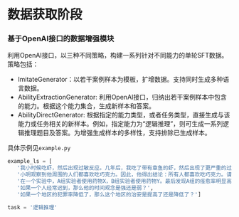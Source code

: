 # 数据获取阶段

### 基于OpenAI接口的数据增强模块

利用OpenAI接口，以三种不同策略，构建一系列针对不同能力的单轮SFT数据。策略包括：

+ ImitateGenerator：以若干案例样本为模板，扩增数据。支持同时生成多种语言数据。
+ AbilityExtractionGenerator: 利用OpenAI接口，归纳出若干案例样本中包含的能力。根据这个能力集合，生成新样本和答案。
+ AbilityDirectGenerator: 根据指定的能力类型，或者任务类型，直接生成与该能力或任务相关的新样本。例如，指定能力为“逻辑推理”，则可生成一系列逻辑推理题目及答案。为增强生成样本的多样性，支持排除已生成样本。

具体示例见`example.py`

 ```python
example_ls = [
    '我小时候吃虾，然后出现过敏反应。几年后，我吃了带有章鱼的虾，然后出现了更严重的过敏反应。每次我去那些有强烈虾味的餐馆，我都会一贯性地出现过敏反应。这可以推断出：',
    '小明观察到他周围的人们都喜欢吃巧克力。因此，他得出结论：所有人都喜欢吃巧克力。请问这个结论是否可靠？如果可靠，可以如何解释这种观察结果？如果不可靠，应该如何修正这个结论？',
    '在一个实验中，A组实验者使用药物X，B组实验者使用药物Y。最后发现A组的痊愈率明显高于B组。基于这一结果，我们可以得出什么结论？',
    '如果一个人经常迟到，那么他的时间观念是强还是弱？',
    '如果一个地区的犯罪率降低了，那么这个地区的治安是提高了还是降低了？']

task = '逻辑推理'
 ```